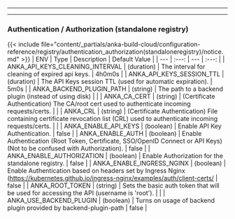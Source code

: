 
---
---
### Authentication / Authorization (standalone registry)
{{< include file="content/_partials/anka-build-cloud/configuration-reference/registry/authentication_authorization(standaloneregistry)/notice.md" >}}
| ENV | Type | Description | Default Value |
| --- | :---: | --- | :---: |
| ANKA_API_KEYS_CLEANING_INTERVAL | (duration) | The interval for cleaning of expired api keys. | 4h0m0s |
| ANKA_API_KEYS_SESSION_TTL | (duration) | The API Keys session TTL (used for automatic expiration). | 5m0s |
| ANKA_BACKEND_PLUGIN_PATH | (string) | The path to a backend plugin (instead of using disk) |  |
| ANKA_CA_CERT | (string) | (Certificate Authentication) The CA/root cert used to authenticate incoming requests/certs. |  |
| ANKA_CRL | (string) | (Certificate Authentication) File containing certificate revocation list (CRL) used to authenticate incoming requests/certs. |  |
| ANKA_ENABLE_API_KEYS | (boolean) | Enable API Key Authentication. | false |
| ANKA_ENABLE_AUTH | (boolean) | Enable Authentication (Root Token, Certificate, SSO/OpenID Connect or API Keys) (Not to be confused with Authorization). | false |
| ANKA_ENABLE_AUTHORIZATION | (boolean) | Enable Authorization for the standalone registry. | false |
| ANKA_ENABLE_INGRESS_NGINX | (boolean) | Enable Authentication based on headers set by Ingress Nginx (https://kubernetes.github.io/ingress-nginx/examples/auth/client-certs/ | false |
| ANKA_ROOT_TOKEN | (string) | Sets the basic auth token that will be used for accessing the API (username is 'root'). |  |
| ANKA_USE_BACKEND_PLUGIN | (boolean) | Turns on usage of backend plugin provided by backend-plugin-path | false |
